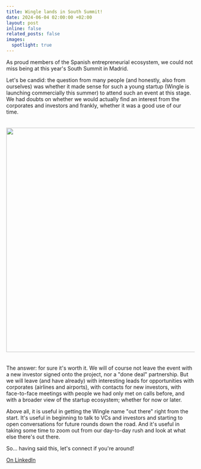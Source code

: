 ```yaml
---
title: Wingle lands in South Summit!
date: 2024-06-04 02:00:00 +02:00
layout: post
inline: false
related_posts: false
images:
  spotlight: true
---
```


As proud members of the Spanish entrepreneurial ecosystem, we could not miss being at this year's South Summit in Madrid.

Let's be candid: the question from many people (and honestly, also from ourselves) was whether it made sense for such a young startup (Wingle is launching commercially this summer) to attend such an event at this stage. We had doubts on whether we would actually find an interest from the corporates and investors and frankly, whether it was a good use of our time.

<div class="spotlight-group" style="padding-top: 20px; padding-bottom: 20px">
    <a class="spotlight" href="https://media.licdn.com/dms/image/v2/D4D22AQEoKo0klrorUQ/feedshare-shrink_800/feedshare-shrink_800/0/1719172282705?e=1740614400&v=beta&t=acYslLsBYbAs9YLB06GX6CHXWRnqi-fDi4Q8wWwTNMo">
        <img src="https://media.licdn.com/dms/image/v2/D4D22AQEoKo0klrorUQ/feedshare-shrink_800/feedshare-shrink_800/0/1719172282705?e=1740614400&v=beta&t=acYslLsBYbAs9YLB06GX6CHXWRnqi-fDi4Q8wWwTNMo" width="600px"/>
    </a>
</div>

The answer: for sure it's worth it. We will of course not leave the event with a new investor signed onto the project, nor a "done deal" partnership. But we will leave (and have already) with interesting leads for opportunities with corporates (airlines and airports), with contacts for new investors, with face-to-face meetings with people we had only met on calls before, and with a broader view of the startup ecosystem; whether for now or later. 

Above all, it is useful in getting the Wingle name "out there" right from the start. It's useful in beginning to talk to VCs and investors and starting to open conversations for future rounds down the road. And it's useful in taking some time to zoom out from our day-to-day rush and look at what else there's out there.

So... having said this, let's connect if you're around!

[On LinkedIn](https://www.linkedin.com/posts/lets-wingle_wingle-lands-in-south-summit-as-proud-members-activity-7204193109449023488-tIXS/?utm_source=share&utm_medium=member_desktop)
